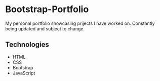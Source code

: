 # Bootstrap-Portfolio
My personal portfolio showcasing prijects I have worked on. Constantly being updated and subject to change.

## Technologies
- HTML
- CSS
- Bootstrap
- JavaScript
